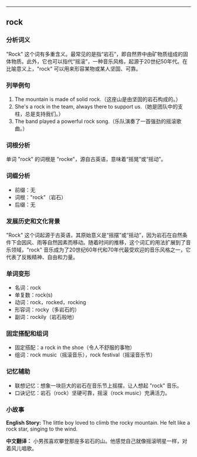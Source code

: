 
---------------
## rock
### 分析词义
"Rock" 这个词有多重含义。最常见的是指“岩石”，即自然界中由矿物质组成的固体物质。此外，它也可以指代“摇滚”，一种音乐风格，起源于20世纪50年代。在比喻意义上，"rock" 可以用来形容某物或某人坚固、可靠。

### 列举例句
1. The mountain is made of solid rock.（这座山是由坚固的岩石构成的。）
2. She's a rock in the team, always there to support us.（她是团队中的支柱，总是支持我们。）
3. The band played a powerful rock song.（乐队演奏了一首强劲的摇滚歌曲。）

### 词根分析
单词 "rock" 的词根是 "rocke"，源自古英语，意味着“摇晃”或“摇动”。

### 词缀分析
- 前缀：无
- 词根："rock"（岩石）
- 后缀：无

### 发展历史和文化背景
"Rock" 这个词起源于古英语，其原始意义是“摇摆”或“摇动”，因为岩石在自然条件下会因风、雨等自然因素而移动。随着时间的推移，这个词汇的用法扩展到了音乐领域，"rock" 音乐成为了20世纪60年代和70年代最受欢迎的音乐风格之一，它代表了反叛精神、自由和力量。

### 单词变形
- 名词：rock
- 单复数：rock(s)
- 动词：rock，rocked，rocking
- 形容词：rocky（多岩石的）
- 副词：rockily（岩石般地）

### 固定搭配和组词
- 固定搭配：a rock in the shoe（令人不舒服的事物）
- 组词：rock music（摇滚音乐），rock festival（摇滚音乐节）

### 记忆辅助
- 联想记忆：想象一块巨大的岩石在音乐节上摇摆，让人想起 "rock" 音乐。
- 口诀记忆：岩石（rock）坚硬可靠，摇滚（rock music）充满活力。

### 小故事
**English Story:**
The little boy loved to climb the rocky mountain. He felt like a rock star, singing to the wind.

**中文翻译：**
小男孩喜欢攀登那座多岩石的山。他感觉自己就像摇滚明星一样，对着风儿唱歌。

